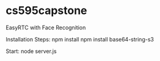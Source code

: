 # cs595capstone
EasyRTC with Face Recognition

Installation Steps:
npm install
npm install base64-string-s3

Start:
node server.js
